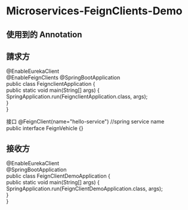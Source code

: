 # Microservices-FeignClients-Demo

## 使用到的 Annotation

## 請求方 

@EnableEurekaClient  
@EnableFeignClients 
@SpringBootApplication  
public class FeignclientApplication {   
    public static void main(String[] args) {   
        SpringApplication.run(FeignclientApplication.class, args);   
    }  
}   

接口
@FeignClient(name="hello-service") //spring service name   
public interface FeignVehicle {}   


## 接收方  
@EnableEurekaClient   
@SpringBootApplication    
public class FeignClientDemoApplication {   
    public static void main(String[] args) {   
        SpringApplication.run(FeignClientDemoApplication.class, args);   
    }   
}   

